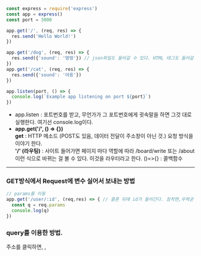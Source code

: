 ```javascript
const express = require('express')
const app = express()
const port = 3000

app.get('/', (req, res) => {
  res.send('Hello World!')
})

app.get('/dog', (req, res) => {
  res.send({'sound': '멍멍'}) // json파일도 들어갈 수 있다. HTML 태그도 들어갈 수 있다.
})
app.get('/cat', (req, res) => {
  res.send({'sound': '야옹'})
})

app.listen(port, () => {
  console.log(`Example app listening on port ${port}`)
})
```
* app.listen : 포트번호를 받고, 무언가가 그 포트번호에게 귓속말을 하면 그것 대로 실행한다. 여기선 console.log이다.
* **app.get('/', () => {})**  
**get** : HTTP 메소드 (POST도 있음, 데이터 전달이 주소창이 아닌 것.) 요청 방식을 이야기 한다.  
**'/' (라우팅)** : 사이트 들어가면 페이지 마다 역할에 따라 /board/write 또는 /about 이런 식으로 바뀌는 걸 볼 수 있다. 이것을 라우터라고 한다.
()=>{} : 콜백함수
***
<h3>GET방식에서 Request에 변수 실어서 보내는 방법</h3>

```javascript
// params를 이용
app.get('/user/:id', (req,res) => { // 콜론 뒤에 id가 들어간다. 침착맨,우왁굳 예시 들었음.
  const q = req.params
  console.log(q)
})
```
### query를 이용한 방법.
주소를 클릭하면, ,
